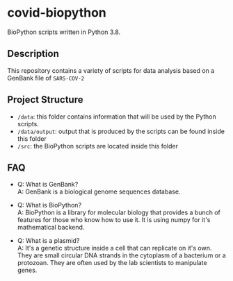 # covid-biopython
BioPython scripts written in Python 3.8.

## Description
This repository contains a variety of scripts for data analysis based on a GenBank file of `SARS-COV-2`

## Project Structure
* `/data`: this folder contains information that will be used by the Python scripts.
* `/data/output`: output that is produced by the scripts can be found inside this folder
* `/src`: the BioPython scripts are located inside this folder

## FAQ
 - Q: What is GenBank? <br>A: GenBank is a biological genome sequences database.

 - Q: What is BioPython? <br>A: BioPython is a library for molecular biology that provides a bunch of features for those who know how to use it. It is using numpy for it's mathematical backend.

 - Q: What is a plasmid? <br>A: It's a genetic structure inside a cell that can replicate on it's own. They are small circular DNA strands in the cytoplasm of a bacterium or a protozoan. They are often used by the lab scientists to manipulate genes.